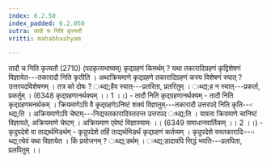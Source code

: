 ```yaml
---
index: 6.2.50
index_padded: 6.2.050
sutra: तादौ च निति कृत्यतौ
vritti: mahabhashyam

---
```

 तादौ च निति कृत्यतौ (2710) (पदकृत्यभाष्यम्) कृद्ग्रहणं किमर्थम् ? यथा तकारादिग्रहणं कृद्विशेषणं विज्ञायेत---तकारादौ निति कृतीति । अथाक्रियमाणे कृद्ग्रहणे तकारादिग्रहणं कस्य विशेषणं स्यात् ? उत्तरपदविशेषणम् । तत्र को दोषः ? ःथ्द्य;हैव स्यात्---प्रतरिता, प्रतरितुम् । ःथ्द्य;ह न स्यात्---प्रकर्ता, प्रकर्तुम् । (6348 कृद्ग्रहणानर्थक्यम् ।। 1 ।।) - तादौ निति कृद्ग्रहणानर्थक्यम् - तादौ निति कृद्ग्रहणमनर्थकम् । क्रियमाणेऽपि वै कृद्ग्रहणेऽनिष्टं शक्यं विज्ञातुम्---तकारादौ उत्तरपदे निति कृति---ःथ्द्य;ति । अक्रियमाणेऽपि चेष्टम्---निद्यस्तकारादिस्तदन्त उत्तरपद ःथ्द्य;ति । यावता क्रियमाणे चानिष्टं विज्ञायते, अक्रियमाणे चेष्टम् । अक्रियमाण एवेष्टं विज्ञास्यामः ।। (6349 समाधानवार्तिकम् ।। 2 ।।) - कृदुपदेशे वा ताद्यर्थमिडर्थम् - कृदुपदेशे तर्हि ताद्यर्थमिडर्थं कृद्ग्रहणं कर्तव्यम् । कृदुपदेशे यस्तकारादिः---ःथ्द्य;त्येवं यथा विज्ञायेत । किं प्रयोजनम् ? ःथ्द्य;डर्थम् । ःथ्द्य;डादावपि सिद्धं भवति---प्रलपिता, प्रलपितुम् ।। 
